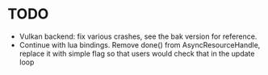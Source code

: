 # TODO
* Vulkan backend: fix various crashes, see the bak version for reference.
* Continue with lua bindings. Remove done() from AsyncResourceHandle, replace it with simple flag so that users
would check that in the update loop
